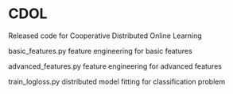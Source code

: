 # CDOL
Released code for Cooperative Distributed Online Learning

basic_features.py
feature engineering for basic features

advanced_features.py
feature engineering for advanced features

train_logloss.py
distributed model fitting for classification problem

